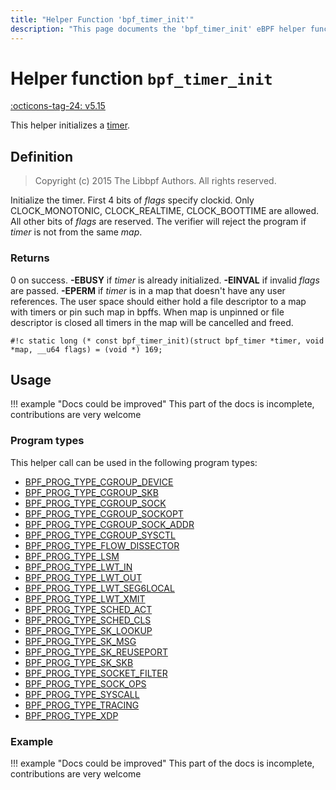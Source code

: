 ```yaml
---
title: "Helper Function 'bpf_timer_init'"
description: "This page documents the 'bpf_timer_init' eBPF helper function, including its defintion, usage, program types that can use it, and examples."
---
```

# Helper function `bpf_timer_init`

<!-- [FEATURE_TAG](bpf_timer_init) -->
[:octicons-tag-24: v5.15](https://github.com/torvalds/linux/commit/b00628b1c7d595ae5b544e059c27b1f5828314b4)
<!-- [/FEATURE_TAG] -->

This helper initializes a [timer](../ebpf-concepts/timers.md).

## Definition

> Copyright (c) 2015 The Libbpf Authors. All rights reserved.


<!-- [HELPER_FUNC_DEF] -->
Initialize the timer. First 4 bits of _flags_ specify clockid. Only CLOCK_MONOTONIC, CLOCK_REALTIME, CLOCK_BOOTTIME are allowed. All other bits of _flags_ are reserved. The verifier will reject the program if _timer_ is not from the same _map_.

### Returns

0 on success. **-EBUSY** if _timer_ is already initialized. **-EINVAL** if invalid _flags_ are passed. **-EPERM** if _timer_ is in a map that doesn't have any user references. The user space should either hold a file descriptor to a map with timers or pin such map in bpffs. When map is unpinned or file descriptor is closed all timers in the map will be cancelled and freed.

`#!c static long (* const bpf_timer_init)(struct bpf_timer *timer, void *map, __u64 flags) = (void *) 169;`
<!-- [/HELPER_FUNC_DEF] -->

## Usage

!!! example "Docs could be improved"
    This part of the docs is incomplete, contributions are very welcome

### Program types

This helper call can be used in the following program types:

<!-- TODO use generated list as soon as we can exclude functions from inherited groups -->
<!-- verifier.c excludes tracing programs from using timers -->
 * [BPF_PROG_TYPE_CGROUP_DEVICE](../program-type/BPF_PROG_TYPE_CGROUP_DEVICE.md)
 * [BPF_PROG_TYPE_CGROUP_SKB](../program-type/BPF_PROG_TYPE_CGROUP_SKB.md)
 * [BPF_PROG_TYPE_CGROUP_SOCK](../program-type/BPF_PROG_TYPE_CGROUP_SOCK.md)
 * [BPF_PROG_TYPE_CGROUP_SOCKOPT](../program-type/BPF_PROG_TYPE_CGROUP_SOCKOPT.md)
 * [BPF_PROG_TYPE_CGROUP_SOCK_ADDR](../program-type/BPF_PROG_TYPE_CGROUP_SOCK_ADDR.md)
 * [BPF_PROG_TYPE_CGROUP_SYSCTL](../program-type/BPF_PROG_TYPE_CGROUP_SYSCTL.md)
 * [BPF_PROG_TYPE_FLOW_DISSECTOR](../program-type/BPF_PROG_TYPE_FLOW_DISSECTOR.md)
 * [BPF_PROG_TYPE_LSM](../program-type/BPF_PROG_TYPE_LSM.md)
 * [BPF_PROG_TYPE_LWT_IN](../program-type/BPF_PROG_TYPE_LWT_IN.md)
 * [BPF_PROG_TYPE_LWT_OUT](../program-type/BPF_PROG_TYPE_LWT_OUT.md)
 * [BPF_PROG_TYPE_LWT_SEG6LOCAL](../program-type/BPF_PROG_TYPE_LWT_SEG6LOCAL.md)
 * [BPF_PROG_TYPE_LWT_XMIT](../program-type/BPF_PROG_TYPE_LWT_XMIT.md)
 * [BPF_PROG_TYPE_SCHED_ACT](../program-type/BPF_PROG_TYPE_SCHED_ACT.md)
 * [BPF_PROG_TYPE_SCHED_CLS](../program-type/BPF_PROG_TYPE_SCHED_CLS.md)
 * [BPF_PROG_TYPE_SK_LOOKUP](../program-type/BPF_PROG_TYPE_SK_LOOKUP.md)
 * [BPF_PROG_TYPE_SK_MSG](../program-type/BPF_PROG_TYPE_SK_MSG.md)
 * [BPF_PROG_TYPE_SK_REUSEPORT](../program-type/BPF_PROG_TYPE_SK_REUSEPORT.md)
 * [BPF_PROG_TYPE_SK_SKB](../program-type/BPF_PROG_TYPE_SK_SKB.md)
 * [BPF_PROG_TYPE_SOCKET_FILTER](../program-type/BPF_PROG_TYPE_SOCKET_FILTER.md)
 * [BPF_PROG_TYPE_SOCK_OPS](../program-type/BPF_PROG_TYPE_SOCK_OPS.md)
 * [BPF_PROG_TYPE_SYSCALL](../program-type/BPF_PROG_TYPE_SYSCALL.md)
 * [BPF_PROG_TYPE_TRACING](../program-type/BPF_PROG_TYPE_TRACING.md)
 * [BPF_PROG_TYPE_XDP](../program-type/BPF_PROG_TYPE_XDP.md)

### Example

!!! example "Docs could be improved"
    This part of the docs is incomplete, contributions are very welcome
